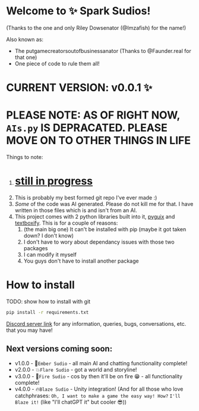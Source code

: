 # Welcome to ✨ Spark Sudios!
(Thanks to the one and only Riley Dowsenator (@Imzafish) for the name!)

Also known as:
 - The putgamecreatorsoutofbusinessanator (Thanks to @Faunder.real for that one)
 - One piece of code to rule them all!

# CURRENT VERSION: v0.0.1 ✨

# PLEASE NOTE: AS OF RIGHT NOW, `AIs.py` IS DEPRACATED. PLEASE MOVE ON TO OTHER THINGS IN LIFE

Things to note:
1. # **<u>still in progress</u>**
3. This is probably my best formed git repo I've ever made :)
4. *Some* of the code was AI generated. Please do not kill me for that. I have written in those files which is and isn't from an AI.
5. This project comes with 2 python libraries built into it, [pyguix](https://github.com/DarthData410/PyGames-pyguix) and [textboxify](https://github.com/hnrkcode/TextBoxify/tree/master). This is for a couple of reasons:
    1. (the main big one) It can't be installed with pip (maybe it got taken down? I don't know)
    2. I don't have to wory about dependancy issues with those two packages
    3. I can modify it myself
    4. You guys don't have to install another package

# How to install
TODO: show how to install with git
```bash
pip install -r requirements.txt
```

[Discord server link](https://discord.gg/9zrGKtF6Cs) for any information, queries, bugs, conversations, etc. that you may have!

## Next versions coming soon:
 - v1.0.0 - 🔶`Ember Sudio` - all main AI and chatting functionality complete!
 - v2.0.0 - 💥`Flare Sudio` - got a world and storyline!
 - v3.0.0 - 🌋`Fire Sudio` - cos by then it'll be on fire :grin: - all functionality complete!
 - v4.0.0 - 🔥`Blaze Sudio` - Unity integration! (And for all those who love catchphrases: `Oh, I want to make a game the easy way! How?` `I'll Blaze it!` (like "I'll chatGPT it" but cooler 😎))
